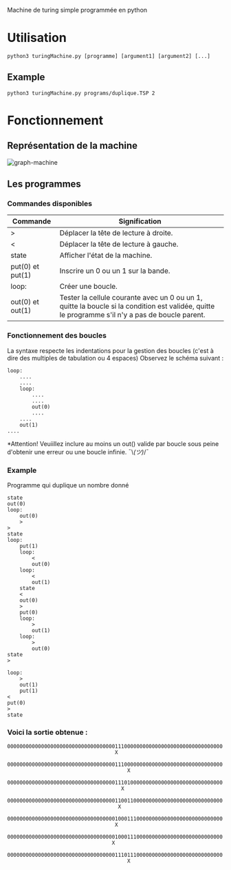 Machine de turing simple programmée en python

# Utilisation
```python3 turingMachine.py [programme] [argument1] [argument2] [...]```

## Example
```python3 turingMachine.py programs/duplique.TSP 2```

# Fonctionnement

## Représentation de la machine 

![graph-machine](./report/turing-machine.png)

## Les programmes

### Commandes disponibles

| Commande | Signification |
| --- | --- |
| > | Déplacer la tête de lecture à droite. |
| < | Déplacer la tête de lecture à gauche. |
| state | Afficher l'état de la machine. |
| put(0) et put(1) | Inscrire un 0 ou un 1 sur la bande. |
| loop: | Créer une boucle. |
out(0) et out(1) | Tester la cellule courante avec un 0 ou un 1, quitte la boucle si la condition est validée, quitte le programme s'il n'y a pas de boucle parent. |

### Fonctionnement des boucles
La syntaxe respecte les indentations pour la gestion des boucles (c'est à dire des multiples de tabulation ou 4 espaces)
Observez le schéma suivant : 

```
loop:
    ....
    ....
    loop:
        ....
        ....
        out(0)
        ....
    ....
    out(1)
....
```

*Attention! Veuiillez inclure au moins un out() valide par boucle sous peine d'obtenir une erreur ou une boucle infinie. ¯\\_(ツ)_/¯

### Example
Programme qui duplique un nombre donné
```
state
out(0)
loop:
    out(0)
    >
>
state
loop:
    put(1)
    loop:
        <
        out(0)
    loop:
        <
        out(1)
    state
    <
    out(0)
    >
    put(0)
    loop:
        >
        out(1)
    loop:
        >
        out(0)
state
>

loop:
    >
    out(1)
    put(1)
<
put(0)
>
state
```

### Voici la sortie obtenue :
```
0000000000000000000000000000000000011100000000000000000000000000000000
                                   X                                  

0000000000000000000000000000000000011100000000000000000000000000000000
                                       X                              

0000000000000000000000000000000000011101000000000000000000000000000000
                                     X                                

0000000000000000000000000000000000011001100000000000000000000000000000
                                    X                                 

0000000000000000000000000000000000010001110000000000000000000000000000
                                   X                                  

0000000000000000000000000000000000010001110000000000000000000000000000
                                  X                                   

0000000000000000000000000000000000011101110000000000000000000000000000
                                       X  
```
